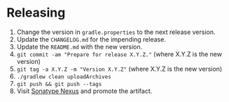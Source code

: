 # Releasing

 1. Change the version in `gradle.properties` to the next release version.
 2. Update the `CHANGELOG.md` for the impending release.
 3. Update the `README.md` with the new version.
 4. `git commit -am "Prepare for release X.Y.Z."` (where X.Y.Z is the new version)
 5. `git tag -a X.Y.Z -m "Version X.Y.Z"` (where X.Y.Z is the new version)
 6. `./gradlew clean uploadArchives`
 7. `git push && git push --tags`
 8. Visit [Sonatype Nexus](https://oss.sonatype.org/) and promote the artifact.
